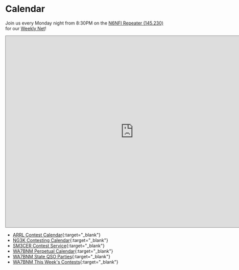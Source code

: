 # Calendar

Join us every Monday night from 8:30PM on the [N6NFI Repeater (145.230)](https://www.fars.k6ya.org/repeaters/n6nfi_r) for our [Weekly Net](https://paara-org.github.io/nets.html)!

<iframe src="https://calendar.google.com/calendar/embed?height=600&wkst=1&ctz=America%2FLos_Angeles&showPrint=0&mode=AGENDA&title=PAARA%20Events%20Calendar&src=Y185NzNlYWYzZDI4MWRjNzdkYzk1YzU2NWRhZjc3YWFkOWM1NDczZjE0NGQwZmFkZTE4ZDEwYjc1ZWEyODlhNTYyQGdyb3VwLmNhbGVuZGFyLmdvb2dsZS5jb20&color=%23E67C73" style="border:solid 1px #777" width="800" height="600" frameborder="0" scrolling="no"></iframe>

* [ARRL Contest Calendar](http://www.arrl.org/contest-calendar){:target="_blank"}
* [NG3K Contesting Calendar](http://www.ng3k.com/Contest/){:target="_blank"}
* [SM3CER Contest Service](http://www.sk3bg.se/contest/){:target="_blank"}
* [WA7BNM Perpetual Calendar](https://www.contestcalendar.com/perpetualcal.php){:target="_blank"}
* [WA7BNM State QSO Parties](https://www.contestcalendar.com/stateparties.html){:target="_blank"}
* [WA7BNM This Week's Contests](https://www.contestcalendar.com/weeklycont.php){:target="_blank"}
